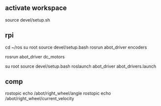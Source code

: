 ## activate workspace
source devel/setup.sh

## rpi
cd ~/ros
su root
source devel/setup.bash
rosrun abot_driver encoders

rosrun abot_driver dc_motors

su root
source devel/setup.bash
roslaunch abot_driver abot_drivers.launch

## comp
rostopic echo /abot/right_wheel/angle
rostopic echo /abot/right_wheel/current_velocity
